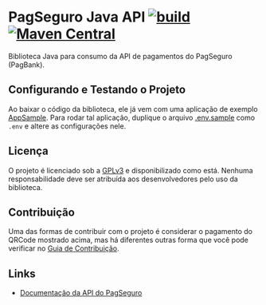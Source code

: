 # PagSeguro Java API [![build](https://github.com/competeaqui/pagseguro-java-api/actions/workflows/build.yml/badge.svg)](https://github.com/competeaqui/pagseguro-java-api/actions/workflows/build.yml) [![Maven Central](https://img.shields.io/maven-central/v/br.com.competeaqui/pagseguro-api.svg?label=Maven%20Central)](https://central.sonatype.com/search?q=pagseguro-api&namespace=br.com.competeaqui)

<!-- [![Codacy Badge](https://app.codacy.com/project/badge/Grade/xxxxxx)](https://app.codacy.com/gh/competeaqui/pagseguro-java-api/dashboard?utm_source=gh&utm_medium=referral&utm_content=&utm_campaign=Badge_grade) [![Codacy Code Coverage](https://app.codacy.com/project/badge/Coverage/xxxxxx)](https://www.codacy.com/gh/competeaqui/pagseguro-java-api/dashboard?utm_source=github.com&utm_medium=referral&utm_content=competeaqui/pagseguro-java-api&utm_campaign=Badge_Coverage) -->

Biblioteca Java para consumo da API de pagamentos do PagSeguro (PagBank).

## Configurando e Testando o Projeto

Ao baixar o código da biblioteca, ele já vem com uma aplicação de exemplo [AppSample](src/main/java/AppSample.java).
Para rodar tal aplicação, duplique o arquivo [.env.sample](.env.sample) como `.env` e altere as configurações nele.

## Licença

O projeto é licenciado sob a [GPLv3](LICENSE) e disponibilizado como está. Nenhuma responsabilidade deve ser atribuída aos desenvolvedores pelo uso da biblioteca.

## Contribuição

Uma das formas de contribuir com o projeto é considerar o pagamento do QRCode mostrado acima, mas há diferentes outras forma que você pode verificar no [Guia de Contribuição](CONTRIBUTNG.md).

## Links

- [Documentação da API do PagSeguro](https://dev.pagseguro.uol.com.br)
